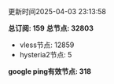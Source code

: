 更新时间2025-04-03 23:13:58

**总订阅: 159**
**总节点: 32803**
- vless节点: 12859
- hysteria2节点: 5

**google ping有效节点: 318**
